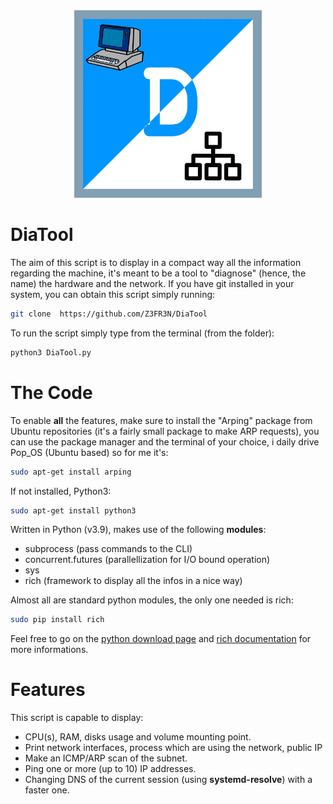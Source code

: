 <div style="text-align: center;">
<img src="icon.png" alt="alt text" title="image Title" width="300"/>
</div>

# DiaTool

The aim of this script is to display in a compact way all the information regarding the machine, it's meant to be a tool to "diagnose" (hence, the name) the hardware and the network. If you have git installed in your system, you can obtain this script simply running:

```bash
git clone  https://github.com/Z3FR3N/DiaTool 
```
To run the script simply type from the terminal (from the folder):

```bash
python3 DiaTool.py
```

# The Code

To enable **all** the features, make sure to install the "Arping" package from Ubuntu repositories (it's a fairly small package to make ARP requests), you can use the package manager and the terminal of your choice, i daily drive Pop_OS (Ubuntu based) so for me it's:

```bash
sudo apt-get install arping
```
If not installed, Python3:

```bash
sudo apt-get install python3
```

Written in Python (v3.9), makes use of the following **modules**:

- subprocess (pass commands to the CLI)
- concurrent.futures (parallellization for I/O bound operation)
- sys
- rich (framework to display all the infos in a nice way)

Almost all are standard python modules, the only one needed is rich:

```bash
sudo pip install rich
```

Feel free to go on the [python download page](https://www.python.org/downloads/) and [rich documentation](https://rich.readthedocs.io/en/stable/introduction.html#installation) for more informations.

# Features

This script is capable to display:

- CPU(s), RAM, disks usage and volume mounting point.
- Print network interfaces, process which are using the network, public IP
- Make an ICMP/ARP scan of the subnet.
- Ping one or more (up to 10) IP addresses.
- Changing DNS of the current session (using **systemd-resolve**) with a faster one.

